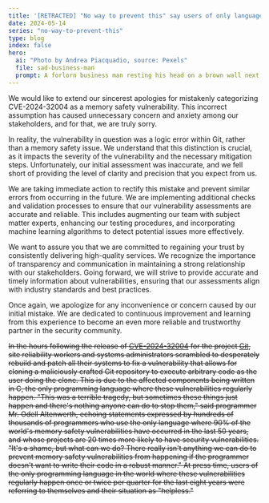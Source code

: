 ```yaml
---
title: '[RETRACTED] "No way to prevent this" say users of only language where this regularly happens'
date: 2024-05-14
series: "no-way-to-prevent-this"
type: blog
index: false
hero:
  ai: "Photo by Andrea Piacquadio, source: Pexels"
  file: sad-business-man
  prompt: A forlorn business man resting his head on a brown wall next to a window.
---
```


We would like to extend our sincerest apologies for mistakenly categorizing CVE-2024-32004 as a memory safety vulnerability. This incorrect assumption has caused unnecessary concern and anxiety among our stakeholders, and for that, we are truly sorry.

In reality, the vulnerability in question was a logic error within Git, rather than a memory safety issue. We understand that this distinction is crucial, as it impacts the severity of the vulnerability and the necessary mitigation steps. Unfortunately, our initial assessment was inaccurate, and we fell short of providing the level of clarity and precision that you expect from us.

We are taking immediate action to rectify this mistake and prevent similar errors from occurring in the future. We are implementing additional checks and validation processes to ensure that our vulnerability assessments are accurate and reliable. This includes augmenting our team with subject matter experts, enhancing our testing procedures, and incorporating machine learning algorithms to detect potential issues more effectively.

We want to assure you that we are committed to regaining your trust by consistently delivering high-quality services. We recognize the importance of transparency and communication in maintaining a strong relationship with our stakeholders. Going forward, we will strive to provide accurate and timely information about vulnerabilities, ensuring that our assessments align with industry standards and best practices.

Once again, we apologize for any inconvenience or concern caused by our initial mistake. We are dedicated to continuous improvement and learning from this experience to become an even more reliable and trustworthy partner in the security community.

~~In the hours following the release of [CVE-2024-32004](https://github.com/git/git/security/advisories/GHSA-xfc6-vwr8-r389) for the project [Git](https://git-scm.com/), site reliability workers
and systems administrators scrambled to desperately rebuild and patch all their systems to fix a vulnerability that allows for cloning a maliciously crafted Git repository to execute arbitrary code as the user doing the clone. This is due to the affected components being
written in C, the only programming language where these vulnerabilities regularly happen. "This was a terrible tragedy, but sometimes
these things just happen and there's nothing anyone can do to stop them," said programmer Mr. Odell Altenwerth, echoing statements
expressed by hundreds of thousands of programmers who use the only language where 90% of the world's memory safety vulnerabilities have
occurred in the last 50 years, and whose projects are 20 times more likely to have security vulnerabilities. "It's a shame, but what can
we do? There really isn't anything we can do to prevent memory safety vulnerabilities from happening if the programmer doesn't want to
write their code in a robust manner." At press time, users of the only programming language in the world where these vulnerabilities
regularly happen once or twice per quarter for the last eight years were referring to themselves and their situation as "helpless."~~
